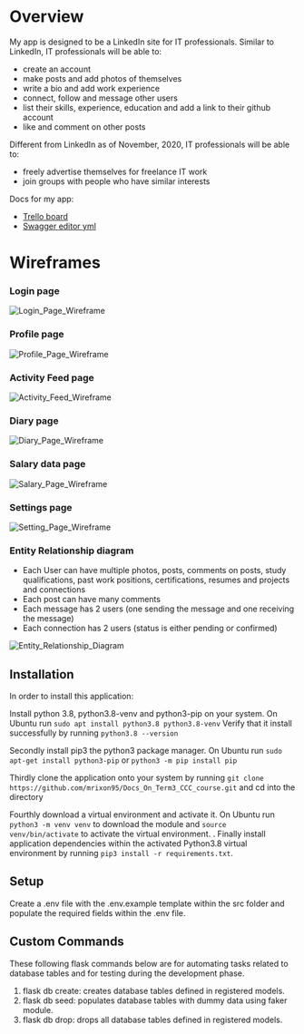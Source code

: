 # Overview

My app is designed to be a LinkedIn site for IT professionals.
Similar to LinkedIn, IT professionals will be able to:
* create an account
* make posts and add photos of themselves
* write a bio and add work experience
* connect, follow and message other users
* list their skills, experience, education and add a link to their github account
* like and comment on other posts

Different from LinkedIn as of November, 2020, IT professionals will be able to:
* freely advertise themselves for freelance IT work
* join groups with people who have similar interests

Docs for my app:
* [Trello board](https://trello.com/b/7Y9qhmBJ/project-management)
* [Swagger editor yml](https://github.com/mrixon95/Docs_On_Term3_CCC_course/blob/main/LinkedIn%20App/connectITAPI.yaml)




# Wireframes

### Login page
![Login_Page_Wireframe](docs/Login_Page_Wireframe.jpg)

### Profile page
![Profile_Page_Wireframe](docs/Profile_Page_Wireframe.png)

### Activity Feed page
![Activity_Feed_Wireframe](docs/Activity_Feed_Wireframe.png)

### Diary page
![Diary_Page_Wireframe](docs/Diary_Page_Wireframe.png)

### Salary data page
![Salary_Page_Wireframe](docs/Salary_Page_Wireframe.png)


### Settings page
![Setting_Page_Wireframe](docs/Setting_Page_Wireframe.png)

### Entity Relationship diagram

* Each User can have multiple photos, posts, comments on posts, study qualifications, past work positions, certifications, resumes and projects and connections
* Each post can have many comments
* Each message has 2 users (one sending the message and one receiving the message)
* Each connection has 2 users (status is either pending or confirmed)



![Entity_Relationship_Diagram](docs/ERD_Diagram_dbdiagramio.png)


## Installation
In order to install this application:

Install python 3.8, python3.8-venv and python3-pip on your system.
On Ubuntu run ```sudo apt install python3.8 python3.8-venv```
Verify that it install successfully by running ```python3.8 --version```

Secondly install pip3 the python3 package manager.
On Ubuntu run ```sudo apt-get install python3-pip```
or ```python3 -m pip install pip```

Thirdly clone the application onto your system by running ```git clone https://github.com/mrixon95/Docs_On_Term3_CCC_course.git```
and cd into the directory

Fourthly download a virtual environment and activate it.
On Ubuntu run ```python3 -m venv venv``` to download the module
and ```source venv/bin/activate``` to activate the virtual environment.
.
Finally install application dependencies within the activated Python3.8 virtual environment by running ```pip3 install -r requirements.txt```.


## Setup
Create a .env file with the .env.example template within the src folder and populate the required fields within the .env file.

## Custom Commands
These following flask commands below are for automating tasks related to database tables and for testing during the development phase.
1. flask db create: creates database tables defined in registered models.
2. flask db seed: populates database tables with dummy data using faker module.
3. flask db drop: drops all database tables defined in registered models.


